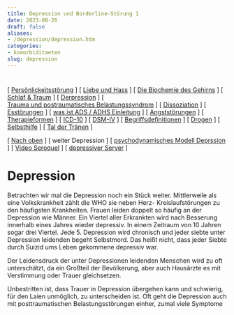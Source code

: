 ```yaml
---
title: Depression und Borderline-Störung 1
date: 2023-08-26
draft: false
aliases:
- /depression/depression.htm
categories:
- komorbiditaeten
slug: depression
---
```



#

[ [Persönlickeitsstörung](../persstoerung/persstoerung1.html) ] [ [Liebe und Hass](../definition/liebe1.htm) ] [ [Die Biochemie des Gehirns](../biochemie/biochemie.htm) ] [ [Schlaf & Traum](../schlaf/traum.htm) ] [ [Derpression](depri.html) ] [ [Trauma und postraumatisches Belastungssyndrom](../trauma/trauma.htm) ] [ [Dissoziation](../disso/dissoziation.htm) ] [ [Esstörungen](../ess/esst1.html) ] [ [was ist ADS / ADHS Einleitung](../ads/ads.html) ] [ [Angststörungen](../angststoerung/angststoerungen.htm) ] [ [Therapieformen](../theraformen/theraformen.htm) ] [ [ICD-10](../definition/icd10.htm) ] [ [DSM-IV](../definition/dsm.htm) ] [ [Begriffsdefinitionen](../definition/definitionen.htm) ] [ [Drogen](../definition/definitionen_1.htm) ] [ [Selbsthilfe](../selbsthilfe/selbsthilfe.htm) ] [ [Tal der Tränen](../widmung/widmung_1.html) ]

[ [Nach oben](depri.html) ] [ weiter Depression ] [ [psychodynamisches Modell Deprssion](ich_depression.htm) ] [ [Video Seroquel](../definition/seroquel.htm) ] [ [depressiver Server](depressiver-server.htm) ]

# Depression

Betrachten wir mal die Depression noch ein Stück weiter.
Mittlerweile als eine Volkskrankheit zählt die WHO sie neben Herz- Kreislaufstörungen
zu den häufigsten Krankheiten. Frauen leiden doppelt so häufig an der
Depression wie Männer. Ein Viertel aller Erkrankten wird nach Besserung
innerhalb eines Jahres wieder depressiv. In einem Zeitraum von 10 Jahren sogar
drei Viertel. Jede 5. Depression wird chronisch und jeder siebte unter
Depression leidenden begeht Selbstmord. Das heißt nicht, dass jeder Siebte
durch Suizid ums Leben gekommene depressiv war.

Der Leidensdruck der unter Depressionen leidenden Menschen
wird zu oft unterschätzt, da ein Großteil der Bevölkerung, aber auch Hausärzte
es mit Verstimmung oder Trauer gleichsetzen.

Unbestritten ist, dass Trauer in Depression übergehen kann
und schwierig, für den Laien unmöglich, zu unterscheiden ist. Oft geht die
Depression auch mit posttraumatischen Belastungsstörungen einher, zumal viele
Symptome wie Schlafstörung, Appetitverlust, Kopfschmerzen und Kraftlosigkeit
gleich sind. Das Burn- Out- Syndrom hat nichts mit Depression zu tun. Nicht mehr
wollen können bezeichnen viele unter Depression Leidenden ihren Zustand. Im
Burn- Out, wie es der Name schon sagt, ist lediglich der Körper und zum Teil
der Geist ausgebrannt. Geschehen über, meist durch Arbeit anhaltender
Missbrauchszustandes gegenüber dem Körper.

Die Depression erfasst nicht nur die Gedanken und die Gefühle,
sondern die gesamte Motorik. Der Antrieb ist weg, der Mensch hat kein Gefühl
mehr. Im wahrsten Sinne- Sie können nicht mehr leben. Erwähnt wurde bereits,
dass unterschieden wird, zwischen endogener und exogener Depression. Weiterhin
wird aber auch nach Verlauf unterschieden. Zu erwähnen hier die reaktive
Depression, die rezidivierende Depression, die bipolare Störung (manisch-
depressiv) und die Dysthymie.

· Reaktive Reaktion: tritt als Folge von Krisen oder belastenden
Ereignisse auf

(jeder
Mensch erfährt Krisen oder belastende Ereignisse unterschiedlich stark).

· Rezidivierende Depression: depressive Episoden, sie kommen und
gehen!

nicht bipolar bzw. manisch- depressiv!

· Bipolare Störung: manisch- depressiv, unnatürliche Erregtheit/
Glücksgefühl im

im Wechsel mit depressiver Lähmung
phasenweise

· Dysthymie: beginnt oft schon in der Jugend oder frühem
Erwachsenenalter und

ist eine chronisch anhaltende Verstimmung

Es gibt somit nicht DIE DEPRESSION, genauso wenig gibt es
DIE THERAPIE oder DAS ANTIDEPRESSIVA. Verschiedene Therapieformen werden allein
oder in Verbindung mit Psychopharmaka eingesetzt.

Bei den Therapieformen sind deren drei zu erwähnen. Die
kognitive Verhaltenstherapie, die interpersonelle Therapie und die
tiefenpsychologische/ psychoanalytische Therapie.

· Kognitive Verhaltenstherapie: Im Vordergrund steht hier, dass die
Gedanken und die Zukunft in ein einziges Grau getaucht sind. Hier werden neue
Einstellungen und Verhaltensweisen gelernt.

· Interpersonelle Therapie: Sie konzentriert sich auf das zentrale
gegenwärtige zwischenmenschliche Problem, welches mit der Depression zusammenhängt.

· Tiefenpsychologische oder Psychoanalytische Therapie: Sie wird häufig
bei der Dysthymie angewendet. Hier stehen nicht be-/ verarbeitete Gefühle aus
der Kindheit und Konflikte aus
vergangenen Beziehungen im Vordergrund.
Innere Konflikte, die sich im Laufe der Zeit/ des Lebens aufgebaut haben, sollen
geklärt und gelöst werden.

Wie bereits erwähnt, kann nicht verarbeitete Trauer in die Depression führen. Die Depression ist , im Gegensatz zur Trauer, nur mit
ärztlicher Hilfe aufzulösen. Auch wurde bereits gesagt, dass die Trauer ein
notwendiger Prozess ist, der bei jedem unterschiedlich lange dauert.

Die Unfähigkeit zu trauern, ist krankhaft. Sie erinnern
sich? Borderliner wollen und können nicht trauern. Über 60% aller Depressionen
entstehen aus unverarbeiteter/ verdrängter Trauer. Was aber nun unterscheidet
und verbindet die Depression und die Trauer. Ich versuche es Ihnen in folgender
Tabelle darzustellen.

| Depression | Trauer

Zeitlich begrenzt | nein | ja (4 Phasen)

beinhaltet Selbstentwertung | ja | nein

beinhaltet Schuldzuweisung | ja | nein
(nur in der an sich selbst 2. Phase)

beinhaltet Suizidgedanken | ja | nein

Ohnmacht/ Wut/ Zorn | nein | ja

Schock | nein | ja (in der 1. Phase)

Schlafstörungen | ja | nein (sollten nicht vorhanden sein, bzw. nur Anfangs)

Kraftlosigkeit/ Antriebslosigkeit | ja | ja

Kontakt zu Mitmenschen | nein | ja

Unternehmungen | ja/
nein (bipolar) | ja/
nein (bipolar)

Stimmungshoch/- tief | ja | nein

hilft trösten? | nein | ja

Annahme von Hilfe | nein | ja

Anhand der Tabelle, sie erhebt nicht den Anspruch auf
Vollständigkeit, sehen Sie einige markante Unterschiede. Dennoch sind beide
schwer zu unterscheiden.

Analytiker sprechen bei der Depression auch vom depressiven
Grundkonflikt "- einerseits einen geliebten Menschen bis hin zur Verschmelzung
nahe sein zu wollen und andererseits die Wut zu empfinden, die bis zu dem Wunsch
geht, den anderen oder sich selbst zu zerstören". Gleichzeitig ist der
Selbstwertkonflikt vorhanden "- überhöhte Ansprüche an sich selbst und
gleichzeitig die vollkommene Selbstentwertung". Jetzt schauen Sie nicht so
erstaunt. Ihnen ist gerade nur wieder ein Licht aufgegangen. Richtig, es trifft
haargenau auf die [Borderline-Störung](https://blz.borderliner.ch/bord/bord1/bord1.html) zu und es ist unter anderem auch der
Grundkonflikt der Borderline-Störung. Hier sehen Sie, wie sehr die Depression zur
Borderline-Störung gehört. Bitte, nicht umgekehrt! Die Ablehnung und die
Abwertung die das Kind von seinen Eltern- insbesondere der Mutter- erfährt, führt
zwangsläufig zu der Frage: "Was ist mit mir los, dass ich nicht geliebt
werde?" Diese Frage verinnerlicht sich so stark, dass sie die Selbstzweifel
des später Erwachsenen begründet. Nun haben Sie auch Antworten auf die häufig
auftretenden depressiven Episoden der Borderline-Störung. siehe 
(auch [Beziehung](../beziehung/beziehung.htm) , [Dys-Stress](https://blz.borderliner.ch/biochemie/biochemie.htm#Bl-Stress) )

© "Team der Borderlinezone" 2002-2007

[ [Persönlickeitsstörung](../persstoerung/persstoerung1.html) ] [ [Liebe und Hass](../definition/liebe1.htm) ] [ [Die Biochemie des Gehirns](../biochemie/biochemie.htm) ] [ [Schlaf & Traum](../schlaf/traum.htm) ] [ [Derpression](depri.html) ] [ [Trauma und postraumatisches Belastungssyndrom](../trauma/trauma.htm) ] [ [Dissoziation](../disso/dissoziation.htm) ] [ [Esstörungen](../ess/esst1.html) ] [ [was ist ADS / ADHS Einleitung](../ads/ads.html) ] [ [Angststörungen](../angststoerung/angststoerungen.htm) ] [ [Therapieformen](../theraformen/theraformen.htm) ] [ [ICD-10](../definition/icd10.htm) ] [ [DSM-IV](../definition/dsm.htm) ] [ [Begriffsdefinitionen](../definition/definitionen.htm) ] [ [Drogen](../definition/definitionen_1.htm) ] [ [Selbsthilfe](../selbsthilfe/selbsthilfe.htm) ] [ [Tal der Tränen](../widmung/widmung_1.html) ]